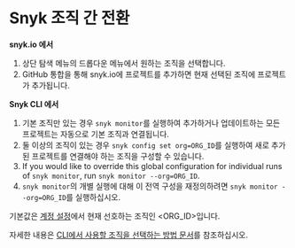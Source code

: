 # Snyk 조직 간 전환

**snyk.io 에서**

1. 상단 탐색 메뉴의 드롭다운 메뉴에서 원하는 조직을 선택합니다.
2. GitHub 통합을 통해 snyk.io에 프로젝트를 추가하면 현재 선택된 조직에 프로젝트가 추가됩니다.

**Snyk CLI 에서**

1. 기본 조직만 있는 경우 `snyk monitor`를 실행하여 추가하거나 업데이트하는 모든 프로젝트는 자동으로 기본 조직과 연결됩니다.
2. 둘 이상의 조직이 있는 경우 `snyk config set org=ORG_ID`를 실행하여 새로 추가된 프로젝트를 연결해야 하는 조직을 구성할 수 있습니다.
3. If you would like to override this global configuration for individual runs of `snyk monitor`, run `snyk monitor --org=ORG_ID`.
4. `snyk monitor`의 개별 실행에 대해 이 전역 구성을 재정의하려면 `snyk monitor --org=ORG_ID`를 실행하십시오.

기본값은 [계정 설정](https://app.snyk.io/account)에서 현재 선호하는 조직인 \<ORG\_ID>입니다.

자세한 내용은 [CLI에서 사용할 조직을 선택하는 방법 문서](https://support.snyk.io/hc/en-us/articles/360000920738-How-to-select-the-organization-to-use-in-the-CLI)를 참조하십시오.

